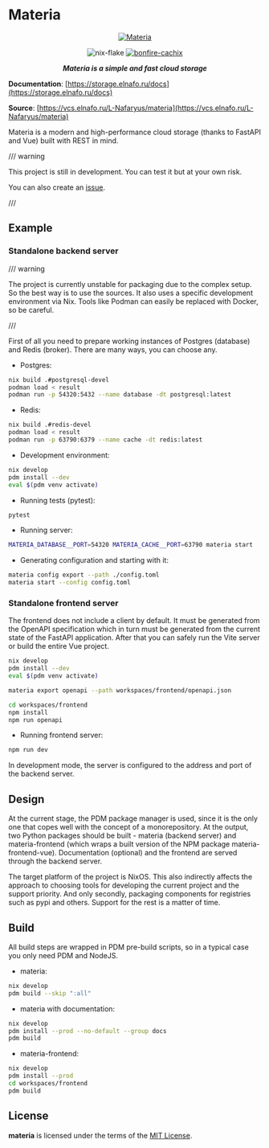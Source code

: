 # Materia

<p align="center">
  <a href="https://materia.elnafo.ru"><img src="https://vcs.elnafo.ru/L-Nafaryus/materia/raw/branch/master/docs/img/logo-full.png" alt="Materia"></a>
</p>
<p align="center">
  <img src="https://img.shields.io/badge/nix%20flake-gray.svg?logo=nixos" alt="nix-flake"/>
  <a href="https://bonfire.cachix.org"><img src="https://img.shields.io/badge/cachix-bonfire-pink.svg" alt="bonfire-cachix" /></a>
</p>
<p align="center">
    <strong><em>Materia is a simple and fast cloud storage</em></strong>
</p>

**Documentation**: [https://storage.elnafo.ru/docs](https://storage.elnafo.ru/docs)

**Source**: [https://vcs.elnafo.ru/L-Nafaryus/materia](https://vcs.elnafo.ru/L-Nafaryus/materia)

Materia is a modern and high-performance cloud storage (thanks to FastAPI and Vue) built with REST in mind.

/// warning

This project is still in development. 
You can test it but at your own risk. 

You can also create an [issue](https://github.com/L-Nafaryus/materia/issues).

///

## Example 

### Standalone backend server 

/// warning

The project is currently unstable for packaging due to the complex setup. 
So the best way is to use the sources. 
It also uses a specific development environment via Nix. 
Tools like Podman can easily be replaced with Docker, so be careful.

///

First of all you need to prepare working instances of Postgres (database) and Redis (broker). There are many ways, you can choose any.

- Postgres:

```sh 
nix build .#postgresql-devel
podman load < result
podman run -p 54320:5432 --name database -dt postgresql:latest
```

- Redis:

```sh 
nix build .#redis-devel
podman load < result
podman run -p 63790:6379 --name cache -dt redis:latest
```

- Development environment:

```sh 
nix develop
pdm install --dev
eval $(pdm venv activate)
```

- Running tests (pytest):

```sh 
pytest
```

- Running server:

```sh 
MATERIA_DATABASE__PORT=54320 MATERIA_CACHE__PORT=63790 materia start
```

- Generating configuration and starting with it:

```sh 
materia config export --path ./config.toml
materia start --config config.toml 
```

### Standalone frontend server 

The frontend does not include a client by default. It must be generated from the OpenAPI specification which in turn must be generated from the current state of the FastAPI application. After that you can safely run the Vite server or build the entire Vue project.

```sh 
nix develop
pdm install --dev
eval $(pdm venv activate)

materia export openapi --path workspaces/frontend/openapi.json

cd workspaces/frontend
npm install 
npm run openapi
```

- Running frontend server:

```sh 
npm run dev 
```

In development mode, the server is configured to the address and port of the backend server.

## Design

At the current stage, the PDM package manager is used, since it is the only one that copes well with the concept of a monorepository. At the output, two Python packages should be built - materia (backend server) and materia-frontend (which wraps a built version of the NPM package materia-frontend-vue). Documentation (optional) and the frontend are served through the backend server.

The target platform of the project is NixOS. This also indirectly affects the approach to choosing tools for developing the current project and the support priority. And only secondly, packaging components for registries such as pypi and others. Support for the rest is a matter of time.

## Build 

All build steps are wrapped in PDM pre-build scripts, so in a typical case you only need PDM and NodeJS.

- materia:

```sh 
nix develop 
pdm build --skip ":all"
```

- materia with documentation:

```sh 
nix develop 
pdm install --prod --no-default --group docs
pdm build
```

- materia-frontend:

```sh 
nix develop 
pdm install --prod
cd workspaces/frontend
pdm build
```


## License

**materia** is licensed under the terms of the [MIT License](LICENSE).
